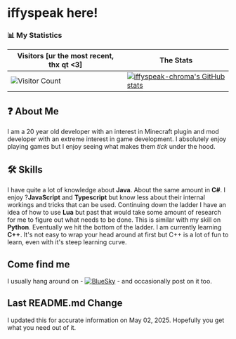 
# iffyspeak here!

### 📊 My Statistics


| Visitors [ur the most recent, thx qt <3] | The Stats |
|---------------|--------------|
| ![Visitor Count](https://count.getloli.com/get/@:iffyspeak-chroma?theme=rule34) | [![iffyspeak-chroma's GitHub stats](https://github-readme-stats.vercel.app/api?username=iffyspeak-chroma&show_icons=true&theme=dark)](https://github.com/iffyspeak-chroma) |


## ❓ About Me
I am a 20 year old developer with an interest in Minecraft plugin and mod developer with an extreme interest in game development. I absolutely enjoy playing games but I enjoy seeing what makes them *tick* under the hood.
## 🛠 Skills
I have quite a lot of knowledge about **Java**. About the same amount in **C#**. I enjoy ?**JavaScript** and **Typescript** but know less about their internal workings and tricks that can be used. Continuing down the ladder I have an idea of how to use **Lua** but past that would take some amount of research for me to figure out what needs to be done. This is similar with my skill on **Python**. Eventually we hit the bottom of the ladder. I am currently learning **C++**. It's not easy to wrap your head around at first but C++ is a lot of fun to learn, even with it's steep learning curve.


## Come find me
I usually hang around on - [![BlueSky](https://img.shields.io/badge/bluesky-1083fe?style=for-the-badge&logo=linkedin&logoColor=white)](https://bsky.app/profile/iffyspeak.iffyspeak.xyz) - and occasionally post on it too.


## Last README.md Change
I updated this for accurate information on May 02, 2025. Hopefully you get what you need out of it.

<!---
iffyspeak-chroma/iffyspeak-chroma is a ✨ special ✨ repository because its `README.md` (this file) appears on your GitHub profile.
You can click the Preview link to take a look at your changes.
--->

